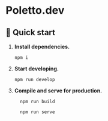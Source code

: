 # Poletto.dev

## 🚀 Quick start

1. **Install dependencies.**

   ```shell
   npm i
   ```

2. **Start developing.**

   ```shell
   npm run develop
   ```

3. **Compile and serve for production.**

   ```shell
     npm run build
   ```

   ```shell
     npm run serve
   ```
